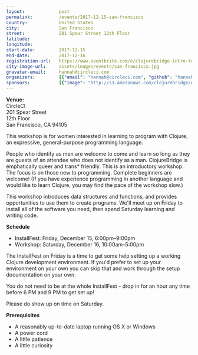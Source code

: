 ```yaml
---
layout:             post
permalink:          /events/2017-12-15-san-francisco
country:            United States
city:               San Francisco
street:             201 Spear Street 12th Floor
latitude:
longitude:
start-date:         2017-12-15
end-date:           2017-12-16
registration-url:   https://www.eventbrite.com/e/clojurebridge-intro-to-programming-workshop-tickets-38044084882
city-image-url:     assets/images/events/san-francisco.jpg
gravatar-email:     hannah@circleci.com
organizers:         [{"email": "hannah@circleci.com", "github": "hannahhenderson", "name": "Hannah Henderson", "twitter": "hendersgame"}]
sponsors:           [{"image": "http://s3.amazonaws.com/clojurebridge/original/220/circle-ci-logo-horizontal-grey.jpg?1508851611", "name": "CircleCI", "url": "https://circleci.com/"}]
---
```


**Venue:**<br/>
CircleCI<br/>
201 Spear Street<br/>
12th Floor<br/>
San Francisco, CA 94105<br/>

This workshop is for women interested in learning to program with Clojure, an expressive, general-purpose programming language.

People who identify as men are welcome to come and learn so long as they are guests of an attendee who does not identify as a man. ClojureBridge is emphatically queer and trans* friendly.
This is an introductory workshop. The focus is on those new to programming. Complete beginners are welcome! (If you have experience programming in another language and would like to learn Clojure, you may find the pace of the workshop slow.)

This workshop introduces data structures and functions, and provides opportunities to use them to create programs. We'll meet up on Friday to install all of the software you need, then spend Saturday learning and writing code.

**Schedule**

* InstallFest: Friday, December 15, 6:00pm–9:00pm
* Workshop: Saturday, December 16, 10:00am–5:00pm

The InstallFest on Friday is a time to get some help setting up a working Clojure development environment. If you'd prefer to set up your environment on your own you can skip that and work through the setup documentation on your own.

You do not need to be at the whole InstallFest - drop in for an hour any time before 6 PM and 9 PM to get set up!

Please do show up on time on Saturday.

**Prerequisites**

* A reasonably up-to-date laptop running OS X or Windows
* A power cord
* A little patience
* A little curiosity
